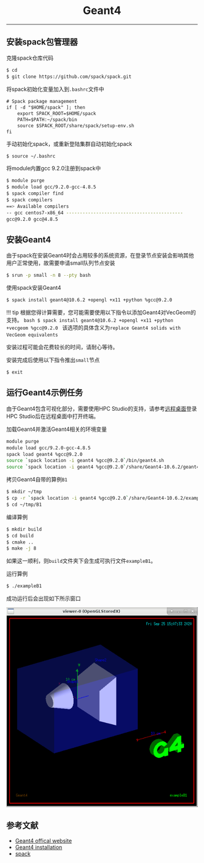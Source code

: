 # <center>Geant4<center/>

-------
## 安装spack包管理器

克隆spack仓库代码
```bash
$ cd
$ git clone https://github.com/spack/spack.git
```

将spack初始化变量加入到`.bashrc`文件中
```
# Spack package management
if [ -d "$HOME/spack" ]; then
    export SPACK_ROOT=$HOME/spack
    PATH=$PATH:~/spack/bin
    source $SPACK_ROOT/share/spack/setup-env.sh
fi
```

手动初始化spack，或重新登陆集群自动初始化spack
```bash
$ source ~/.bashrc
```

将module内置gcc 9.2.0注册到spack中
```bash
$ module purge 
$ module load gcc/9.2.0-gcc-4.8.5
$ spack compiler find
$ spack compilers
==> Available compilers
-- gcc centos7-x86_64 -------------------------------------------
gcc@9.2.0 gcc@4.8.5
```

## 安装Geant4

由于spack在安装Geant4时会占用较多的系统资源，在登录节点安装会影响其他用户正常使用，故需要申请small队列节点安装
```bash
$ srun -p small -n 8 --pty bash
```

使用spack安装Geant4
```bash
$ spack install geant4@10.6.2 +opengl +x11 +python %gcc@9.2.0
```
!!! tip
    根据您得计算需要，您可能需要使用以下指令以添加Geant4对VecGeom的支持。
    ```bash
    $ spack install geant4@10.6.2 +opengl +x11 +python +vecgeom %gcc@9.2.0
    ```
    该选项的具体含义为`replace Geant4 solids with VecGeom equivalents`

安装过程可能会花费较长的时间，请耐心等待。

安装完成后使用以下指令推出`small`节点
```bash
$ exit
```

## 运行Geant4示例任务

由于Geant4包含可视化部分，需要使用HPC Studio的支持，请参考[远程桌面](../../studio/remote-desktop)登录HPC Studio后在远程桌面中打开终端。

加载Geant4并激活Geant4相关的环境变量
```bash
module purge 
module load gcc/9.2.0-gcc-4.8.5
spack load geant4 %gcc@9.2.0
source `spack location -i geant4 %gcc@9.2.0`/bin/geant4.sh
source `spack location -i geant4 %gcc@9.2.0`/share/Geant4-10.6.2/geant4make/geant4make.sh
```

拷贝Geant4自带的算例`B1`
```bash
$ mkdir ~/tmp
$ cp -r `spack location -i geant4 %gcc@9.2.0`/share/Geant4-10.6.2/examples/basic/B1 ~/tmp/
$ cd ~/tmp/B1
```

编译算例
```bash
$ mkdir build
$ cd build
$ cmake ..
$ make -j 8
```

如果这一顺利，则`build`文件夹下会生成可执行文件`exampleB1`。

运行算例
```bash
$ ./exampleB1
```

成功运行后会出现如下所示窗口

![exampleB1](../img/geant4res.png)



## 参考文献

- [Geant4 offical website](https://geant4.web.cern.ch/)
- [Geant4 installation](http://geant4-userdoc.web.cern.ch/geant4-userdoc/UsersGuides/InstallationGuide/html/installguide.html)
- [spack](https://spack.io/)
